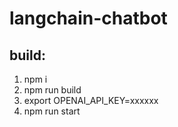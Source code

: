 # langchain-chatbot

## build:
1. npm i
2. npm run build
3. export OPENAI_API_KEY=xxxxxx
4. npm run start
